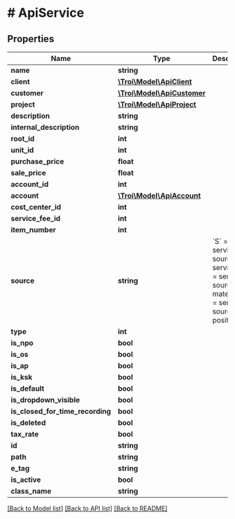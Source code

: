 # # ApiService

## Properties

Name | Type | Description | Notes
------------ | ------------- | ------------- | -------------
**name** | **string** |  | [optional]
**client** | [**\Troi\Model\ApiClient**](ApiClient.md) |  | [optional]
**customer** | [**\Troi\Model\ApiCustomer**](ApiCustomer.md) |  | [optional]
**project** | [**\Troi\Model\ApiProject**](ApiProject.md) |  | [optional]
**description** | **string** |  | [optional]
**internal_description** | **string** |  | [optional]
**root_id** | **int** |  | [optional]
**unit_id** | **int** |  | [optional]
**purchase_price** | **float** |  | [optional]
**sale_price** | **float** |  | [optional]
**account_id** | **int** |  | [optional]
**account** | [**\Troi\Model\ApiAccount**](ApiAccount.md) |  | [optional]
**cost_center_id** | **int** |  | [optional]
**service_fee_id** | **int** |  | [optional]
**item_number** | **int** |  | [optional]
**source** | **string** | &#x60;S&#x60; &#x3D; service source service &#x60;M&#x60; &#x3D; service source material &#x60;P&#x60; &#x3D; service source position | [optional]
**type** | **int** |  | [optional]
**is_npo** | **bool** |  | [optional]
**is_os** | **bool** |  | [optional]
**is_ap** | **bool** |  | [optional]
**is_ksk** | **bool** |  | [optional]
**is_default** | **bool** |  | [optional]
**is_dropdown_visible** | **bool** |  | [optional]
**is_closed_for_time_recording** | **bool** |  | [optional]
**is_deleted** | **bool** |  | [optional]
**tax_rate** | **bool** |  | [optional]
**id** | **string** |  | [optional]
**path** | **string** |  | [optional]
**e_tag** | **string** |  | [optional]
**is_active** | **bool** |  | [optional]
**class_name** | **string** |  | [optional]

[[Back to Model list]](../../README.md#models) [[Back to API list]](../../README.md#endpoints) [[Back to README]](../../README.md)
